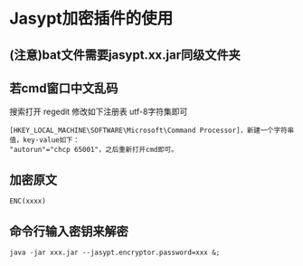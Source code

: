 
# Jasypt加密插件的使用

## (注意)bat文件需要jasypt.xx.jar同级文件夹

## 若cmd窗口中文乱码

搜索打开 regedit 修改如下注册表 utf-8字符集即可

    [HKEY_LOCAL_MACHINE\SOFTWARE\Microsoft\Command Processor]，新建一个字符串值，key-value如下：
    "autorun"="chcp 65001"，之后重新打开cmd即可。
## 加密原文  
    ENC(xxxx)
## 命令行输入密钥来解密
    java -jar xxx.jar --jasypt.encryptor.password=xxx &;